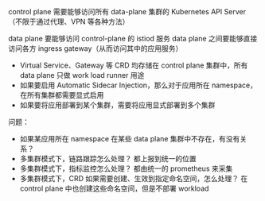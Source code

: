 

control plane 需要能够访问所有 data-plane 集群的 Kubernetes API Server（不限于通过代理、VPN 等各种方法）

data plane 要能够访问 control-plane 的 istiod 服务
data plane 之间要能够直接访问各方 ingress gateway（从而访问其中的应用服务）




* Virtual Service、Gateway 等 CRD 均存储在 control plane 集群中，所有 data plane 只做 work load runner 用途
* 如果要启用 Automatic Sidecar Injection，那么对于应用所在 namespace，在所有集群都需要显式启用
* 如果要将应用部署到某个集群，需要将应用显式部署到多个集群



问题：
* 如果某应用所在 namespace 在某些 data plane 集群中不存在，有没有关系？
* 多集群模式下，链路跟踪怎么处理？  都上报到统一的位置
* 多集群模式下，指标监控怎么处理？  都由统一的 prometheus 来采集
* 多集群模式下，CRD 如果需要创建、生效到指定命名空间，怎么处理？   在 control plane 中也创建这些命名空间，但是不部署 workload